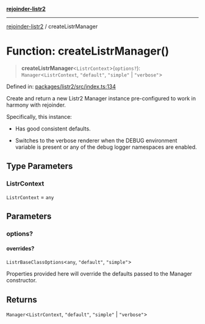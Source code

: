 [**rejoinder-listr2**](../README.md)

***

[rejoinder-listr2](../README.md) / createListrManager

# Function: createListrManager()

> **createListrManager**\<`ListrContext`\>(`options?`): `Manager`\<`ListrContext`, `"default"`, `"simple"` \| `"verbose"`\>

Defined in: [packages/listr2/src/index.ts:134](https://github.com/Xunnamius/rejoinder/blob/5895f90afed824f3ae6f43dc429a04f1055f6c5b/packages/listr2/src/index.ts#L134)

Create and return a new Listr2 Manager instance pre-configured to
work in harmony with rejoinder.

Specifically, this instance:

  - Has good consistent defaults.

  - Switches to the verbose renderer when the DEBUG environment variable is
    present or any of the debug logger namespaces are enabled.

## Type Parameters

### ListrContext

`ListrContext` = `any`

## Parameters

### options?

#### overrides?

`ListrBaseClassOptions`\<`any`, `"default"`, `"simple"`\>

Properties provided here will override the defaults passed to the
Manager constructor.

## Returns

`Manager`\<`ListrContext`, `"default"`, `"simple"` \| `"verbose"`\>
